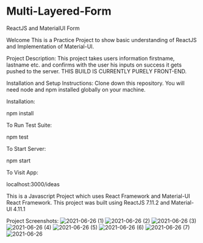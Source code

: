 # Multi-Layered-Form
ReactJS and MaterialUI Form 

Welcome This is a Practice Project to show basic understanding of ReactJS and Implementation of Material-UI.

Project Description: 
This project takes users information firstname, lastname etc. and confirms with the user his inputs on success it gets pushed to the server. THIS BUILD IS CURRENTLY PURELY FRONT-END.

Installation and Setup Instructions:
Clone down this repository. You will need node and npm installed globally on your machine.

Installation:

npm install

To Run Test Suite:

npm test

To Start Server:

npm start

To Visit App:

localhost:3000/ideas

This is a Javascript Project which uses React Framework and Material-UI React Framework.
This project was built using ReactJS 7.11.2 and Material-UI 4.11.1


Project Screenshots:
![2021-06-26 (1)](https://user-images.githubusercontent.com/77567403/123517347-4ef25280-d655-11eb-9ba5-72a57e537b83.png)
![2021-06-26 (2)](https://user-images.githubusercontent.com/77567403/123517350-5154ac80-d655-11eb-9096-622b77a5befa.png)
![2021-06-26 (3)](https://user-images.githubusercontent.com/77567403/123517351-5285d980-d655-11eb-98dc-9565a541971c.png)
![2021-06-26 (4)](https://user-images.githubusercontent.com/77567403/123517353-53b70680-d655-11eb-8d36-d6b7c89f04ca.png)
![2021-06-26 (5)](https://user-images.githubusercontent.com/77567403/123517354-54e83380-d655-11eb-82cc-86a57d63f5ba.png)
![2021-06-26 (6)](https://user-images.githubusercontent.com/77567403/123517356-5580ca00-d655-11eb-96d9-35c1723c98b6.png)
![2021-06-26 (7)](https://user-images.githubusercontent.com/77567403/123517359-56b1f700-d655-11eb-8c9d-55e9d5120538.png)
![2021-06-26](https://user-images.githubusercontent.com/77567403/123517361-57e32400-d655-11eb-84be-b9188cb88923.png)

